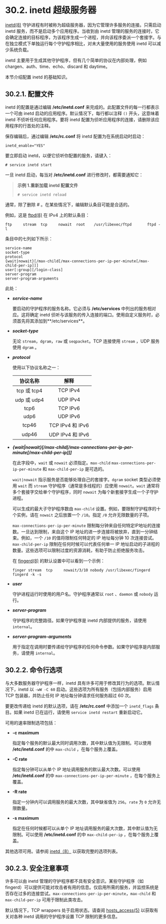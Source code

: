# 30.2. inetd 超级服务器

[inetd(8)](https://www.freebsd.org/cgi/man.cgi?query=inetd&sektion=8&format=html) 守护进程有时被称为超级服务器，因为它管理许多服务的连接。只需启动 inetd 服务，而不是启动多个应用程序。当收到由 inetd 管理的服务的连接时，它会确定连接的目标程序，为该程序生成一个进程，并向该程序委派一个套接字。与在独立模式下单独运行每个守护程序相比，对未大量使用的服务使用 inetd 可以减少系统负载。

inetd 主要用于生成其他守护程序，但有几个简单的协议在内部处理，例如 chargen、auth、time、echo、discard 和 daytime。

本节介绍配置 inetd 的基础知识。

## 30.2.1. 配置文件

inetd 的配置是通过编辑 **/etc/inetd.conf** 来完成的。此配置文件的每一行都表示一个可由 inetd 启动的应用程序。默认情况下，每行都以注释 `()` 开头，这意味着 inetd 不侦听任何应用程序。要将 inetd 配置为侦听应用程序的连接，请删除该应用程序的行首处的注释。

保存编辑后，通过编辑 **/etc/rc.conf** 将 inetd 配置为在系统启动时启动：

```
inetd_enable="YES"
```

要立即启动 inetd，以便它侦听你配置的服务，请键入：

```
# service inetd start
```

一旦 inetd 启动，每当对 **/etc/inetd.conf** 进行修改时，都需要通知它：

>**示例 1.重新加载 inetd 配置文件**
>
>```
># service inetd reload
>```

通常，除了删除 *#* 。在某些情况下，编辑默认条目可能是合适的。

例如，这是 [ftpd(8)](https://www.freebsd.org/cgi/man.cgi?query=ftpd&sektion=8&format=html) 在 IPv4 上的默认条目：

```
ftp     stream  tcp     nowait  root    /usr/libexec/ftpd       ftpd -l
```

条目中的七列如下所示：

```
service-name
socket-type
protocol
{wait|nowait}[/max-child[/max-connections-per-ip-per-minute[/max-child-per-ip]]]
user[:group][/login-class]
server-program
server-program-arguments
```

此处：

- ***service-name***

  要启动的守护程序的服务名称。它必须与 **/etc/services** 中列出的服务相对应。这将确定 inetd 侦听与该服务的传入连接的端口。使用自定义服务时，必须首先将其添加到**/etc/services**。

- ***socket-type***

  无论 `stream`，`dgram`，`raw` 或 `seqpacket`。TCP 连接使用 `stream` ，UDP 服务使用 `dgram` 。
  
- ***protocol***

  使用以下协议名称之一：

  |  协议名称   |       解释       |
  | :---------: | :--------------: |
  | tcp 或 tcp4 |     TCP IPv4     |
  | udp 或 udp4 |     UDP IPv4     |
  |    tcp6     |     TCP IPv6     |
  |    udp6     |     UDP IPv6     |
  |    tcp46    | TCP IPv4 和 IPv6 |
  |    udp46    | UDP IPv4 和 IPv6 |


- ***{wait|nowait}[/max-child[/max-connections-per-ip-per-minute[/max-child-per-ip]]]***

  在此字段中，`wait` 或 `nowait` 必须指定。`max-child` `max-connections-per-ip-per-minute` 和 `max-child-per-ip` 是可选的。

  `wait|nowait` 指示服务是否能够处理自己的套接字。`dgram` socket 类型必须使用 `wait` 而 `stream` 守护程序（通常是多线程的）应使用 `nowait`。`wait` 通常将多个套接字交给单个守护程序，同时 `nowait` 为每个新套接字生成一个子守护进程。

  可以生成的最大子守护程序数由 `max-child` 设置。例如，要限制守护程序的十个实例，请在 `nowait` 之后放置一个 `/10`。指定 `/0` 允许无限数量的子项。

  `max-connections-per-ip-per-minute` 限制每分钟来自任何特定IP地址的连接数。一旦达到限制，来自这个 IP 地址的进一步连接将被放弃，直到一分钟结束。例如，一个 `/10` 的值将限制任何特定的 IP 地址每分钟 10 次连接尝试。` max-child-per-ip` 限制在任何时候可以代表任何单一 IP 地址启动的子进程的数量。这些选项可以限制过度的资源消耗，有助于防止拒绝服务攻击。

  在 [fingerd(8)](https://www.freebsd.org/cgi/man.cgi?query=fingerd&sektion=8&format=html) 的默认设置中可以看到一个示例：

  `finger stream  tcp     nowait/3/10 nobody /usr/libexec/fingerd fingerd -k -s`

- ***user***

  守护进程运行时使用的用户名。守护程序通常以 `root` 、`daemon` 或 `nobody` 运行。

- ***server-program***

  守护程序的完整路径。如果守护程序是 inetd 内部提供的服务，请使用`internal`。

- ***server-program-arguments***

  用于指定在调用时要传递给守护程序的任何命令参数。如果守护程序是内部服务，请使用 `internal`。

## 30.2.2. 命令行选项

与大多数服务器守护程序一样，inetd 具有许多可用于修改其行为的选项。默认情况下，inetd 以 `-wW -C 60` 启动。这些选项为所有服务（包括内部服务）启用 TCP 包装器，并防止任何 IP 地址每分钟请求任何服务超过 60 次。

要更改传递给 inetd 的默认选项，请在 **/etc/rc.conf** 中添加一个 `inetd_flags` 条目。如果 inetd 已在运行，请使用 `service inetd restart` 重新启动它。

可用的速率限制选项包括：

- **-c maximum**

  指定每个服务的默认最大同时调用次数，其中默认值为无限制。可以使用 **/etc/inetd.conf** 的中 `max-child` ，在每个服务上覆盖。

- **-C rate**

  指定每分钟可以从单个 IP 地址调用服务的默认最大次数。可以使用 **/etc/inetd.conf** 的中 `max-connections-per-ip-per-minute` ，在每个服务上覆盖。

- **-R rate**

  指定一分钟内可以调用服务的最大次数，其中缺省值为 `256`。`rate` 为 `0` 允许无限数量。

- **-s maximum**

  指定在任何时候都可以从单个 IP 地址调用服务的最大次数，其中默认值为无限制。可以使用 **/etc/inetd.conf** 的中 `max-child-per-ip` ，在每个服务上覆盖。

其他选项可用。请参阅 [inetd（8）](https://www.freebsd.org/cgi/man.cgi?query=inetd&sektion=8&format=html) 以获取完整的选项列表。

## 30.2.3. 安全注意事项

许多可以由 inetd 管理的守护程序都不具有安全意识。某些守护程序（如 fingerd）可以提供可能对攻击者有用的信息。仅启用所需的服务，并监控系统是否存在过多的连接尝试。`max-connections-per-ip-per-minute`，`max-child` 和 `max-child-per-ip` 可用于限制此类攻击。

默认情况下，TCP wrappers 处于启用状态。请查阅 [hosts_access(5)](https://www.freebsd.org/cgi/man.cgi?query=hosts_access&sektion=5&format=html) 以获取有关对各种 inetd 调用的守护程序设置 TCP 限制的更多信息。
